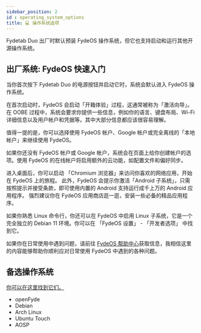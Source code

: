 ```yaml
---
sidebar_position: 2
id : operating_system_options
title: 💻 操作系统选项
---
```


Fydetab Duo 出厂时默认预装 FydeOS 操作系统，但它也支持启动和运行其他开源操作系统。

## 出厂系统: FydeOS 快速入门
当你首次按下 Fydetab Duo 的电源按钮并启动它时，系统会默认进入 FydeOS 操作系统。

在首次启动时，FydeOS 会启动「开箱体验」过程，这通常被称为「激活向导」。在 OOBE 过程中，系统会要求你提供一些信息，例如你的语言、键盘布局、Wi-Fi 详细信息以及用户帐户和凭据等。其中大部分信息都应该很容易理解。

值得一提的是，你可以选择使用 FydeOS 帐户、Google 帐户或完全离线的「本地帐户」来继续使用 FydeOS。

如果你还没有 FydeOS 帐户或 Google 帐户，系统会在页面上给你创建帐户的选项。使用 FydeOS 的在线帐户将启用额外的云功能，如配置文件和偏好同步。

进入桌面后，你可以启动 「Chromium 浏览器」来访问你喜欢的网络应用，开始在 FydeOS 上的旅程。 此外，FydeOS 会提示你激活「Android 子系统」，只需按照提示并接受条款，即可使用内置的 Android 支持运行成千上万的 Android 应用程序。 强烈建议你在 FydeOS 应用商店逛一逛，安装一些必备的精品应用程序。

如果你熟悉 Linux 命令行，你还可以在 FydeOS 中启用 Linux 子系统，它是一个完全独立的 Debian 11 环境。你可以在 「FydeOS 设置」 - 「开发者选项」 中找到它。

如果你在日常使用中遇到问题，请前往 [FydeOS 帮助中心](https://fydeos.com/help/)获取信息，我相信这里的内容能够帮助你顺利应对日常使用 FydeOS 中遇到的各种问题。



## 备选操作系统
[你可以在这里找到它们。](/category/os-release-board)
- openFyde
- Debian
- Arch Linux
- Ubuntu Touch
- AOSP

